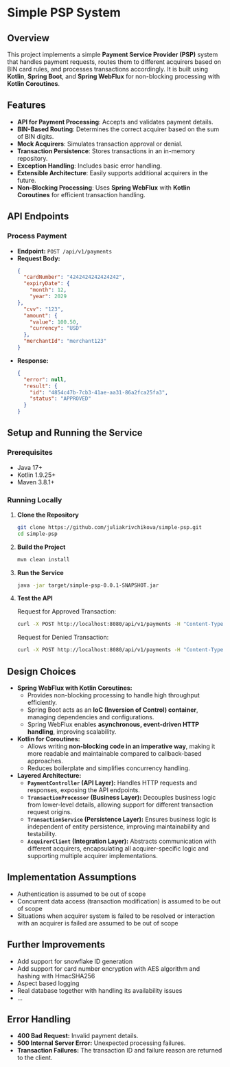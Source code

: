 # Simple PSP System

## Overview

This project implements a simple **Payment Service Provider (PSP)** system that handles payment requests, routes them to
different acquirers based on BIN card rules, and processes transactions accordingly. It is built using **Kotlin**, **Spring Boot**, and **Spring WebFlux** for non-blocking processing with **Kotlin Coroutines**.

## Features

- **API for Payment Processing**: Accepts and validates payment details.
- **BIN-Based Routing**: Determines the correct acquirer based on the sum of BIN digits.
- **Mock Acquirers**: Simulates transaction approval or denial.
- **Transaction Persistence**: Stores transactions in an in-memory repository.
- **Exception Handling**: Includes basic error handling.
- **Extensible Architecture**: Easily supports additional acquirers in the future.
- **Non-Blocking Processing**: Uses **Spring WebFlux** with **Kotlin Coroutines** for efficient transaction handling.

## API Endpoints

### Process Payment

- **Endpoint:** `POST /api/v1/payments`
- **Request Body:**
  ```json
  {
    "cardNumber": "4242424242424242",
    "expiryDate": {
      "month": 12,
      "year": 2029
  },
    "cvv": "123",
    "amount": {
      "value": 100.50,
      "currency": "USD"
    },
    "merchantId": "merchant123"
  }
  ```
- **Response:**
  ```json
  {
    "error": null,
    "result": {
      "id": "4854c47b-7cb3-41ae-aa31-86a2fca25fa3",
      "status": "APPROVED"
    }
  }
  ```

## Setup and Running the Service

### Prerequisites

- Java 17+
- Kotlin 1.9.25+
- Maven 3.8.1+

### Running Locally

1. **Clone the Repository**
   ```sh
   git clone https://github.com/juliakrivchikova/simple-psp.git
   cd simple-psp
   ```
2. **Build the Project**
   ```sh
   mvn clean install
   ```
3. **Run the Service**
   ```sh
   java -jar target/simple-psp-0.0.1-SNAPSHOT.jar
   ```
4. **Test the API**

   Request for Approved Transaction:
   ```sh
   curl -X POST http://localhost:8080/api/v1/payments -H "Content-Type: application/json" -d '{ "cardNumber": "4242424242424242", "expiryDate": { "year": 2029, "month": "12" }, "cvv": "123", "amount": { "value": 100.50, "currency": "USD" }, "merchantId": "merchant123" }'
   ```

   Request for Denied Transaction:
   ```sh
   curl -X POST http://localhost:8080/api/v1/payments -H "Content-Type: application/json" -d '{ "cardNumber": "4111111111111111", "expiryDate": { "year": 2029, "month": "12" }, "cvv": "123", "amount": { "value": 100.50, "currency": "USD" }, "merchantId": "merchant123" }'
   ```

## Design Choices

- **Spring WebFlux with Kotlin Coroutines:**
    - Provides non-blocking processing to handle high throughput efficiently.
    - Spring Boot acts as an **IoC (Inversion of Control) container**, managing dependencies and configurations.
    - Spring WebFlux enables **asynchronous, event-driven HTTP handling**, improving scalability.
- **Kotlin for Coroutines:**
    - Allows writing **non-blocking code in an imperative way**, making it more readable and maintainable compared to
      callback-based approaches.
    - Reduces boilerplate and simplifies concurrency handling.
- **Layered Architecture:**
    - **`PaymentController` (API Layer):** Handles HTTP requests and responses, exposing the API endpoints.
    - **`TransactionProcessor` (Business Layer):** Decouples business logic from lower-level details, allowing support
      for different transaction request origins.
    - **`TransactionService` (Persistence Layer):** Ensures business logic is independent of entity persistence,
      improving maintainability and testability.
    - **`AcquirerClient` (Integration Layer):** Abstracts communication with different acquirers, encapsulating all
      acquirer-specific logic and supporting multiple acquirer implementations.

## Implementation Assumptions

- Authentication is assumed to be out of scope
- Concurrent data access (transaction modification) is assumed to be out of scope
- Situations when acquirer system is failed to be resolved or interaction with an acquirer is failed are assumed to be
  out of scope

## Further Improvements

- Add support for snowflake ID generation
- Add support for card number encryption with AES algorithm and hashing with HmacSHA256
- Aspect based logging
- Real database together with handling its availability issues
- ...

## Error Handling

- **400 Bad Request:** Invalid payment details.
- **500 Internal Server Error:** Unexpected processing failures.
- **Transaction Failures:** The transaction ID and failure reason are returned to the client.